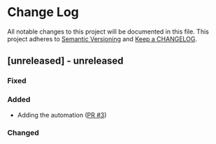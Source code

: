 # Change Log

All notable changes to this project will be documented in this file. This project adheres to [Semantic Versioning](http://semver.org/) and [Keep a CHANGELOG](http://keepachangelog.com/).

## [unreleased] - unreleased

### Fixed


### Added

- Adding the automation ([PR #3](https://github.com/redvers/pony-libxml2/pull/3))

### Changed


